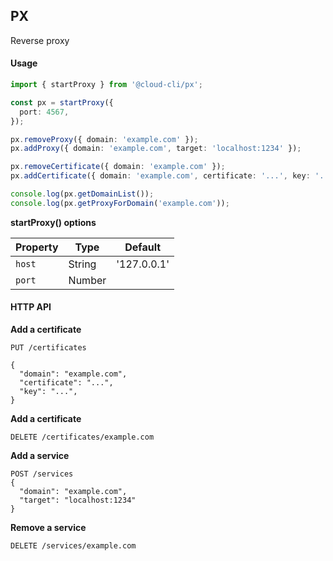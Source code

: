 ## PX

Reverse proxy

#### Usage

```ts
import { startProxy } from '@cloud-cli/px';

const px = startProxy({
  port: 4567,
});

px.removeProxy({ domain: 'example.com' });
px.addProxy({ domain: 'example.com', target: 'localhost:1234' });

px.removeCertificate({ domain: 'example.com' });
px.addCertificate({ domain: 'example.com', certificate: '...', key: '...' });

console.log(px.getDomainList());
console.log(px.getProxyForDomain('example.com'));
```

**startProxy() options**

| Property | Type   | Default     |
| -------- | ------ | ----------- |
| `host`   | String | '127.0.0.1' |
| `port`   | Number |             |

#### HTTP API

**Add a certificate**

```
PUT /certificates

{
  "domain": "example.com",
  "certificate": "...",
  "key": "...",
}

```

**Add a certificate**

```
DELETE /certificates/example.com
```

**Add a service**

```
POST /services
{
  "domain": "example.com",
  "target": "localhost:1234"
}
```

**Remove a service**

```
DELETE /services/example.com
```
